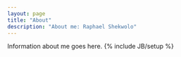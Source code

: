 ```yaml
---
layout: page
title: "About"
description: "About me: Raphael Shekwolo"
---
```

Information about me goes here.
{% include JB/setup %}

